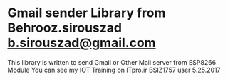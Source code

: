 # Gmail sender Library from Behrooz.sirouszad b.sirouszad@gmail.com

This library is written to send Gmail or Other Mail server from ESP8266 Module 
You can see my IOT Training on ITpro.ir   BSIZ1757 user
5.25.2017
